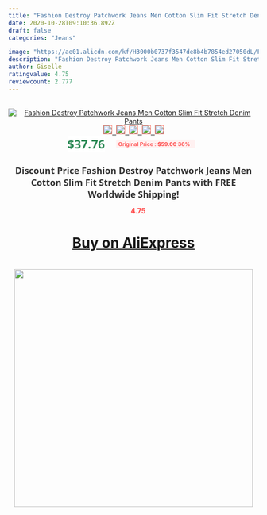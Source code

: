```yaml
---
title: "Fashion Destroy Patchwork Jeans Men Cotton Slim Fit Stretch Denim Pants"
date: 2020-10-28T09:10:36.892Z
draft: false
categories: "Jeans"

image: "https://ae01.alicdn.com/kf/H3000b0737f3547de8b4b7854ed27050dL/Fashion-Destroy-Patchwork-Jeans-Men-Cotton-Slim-Fit-Stretch-Denim-Pants.jpg"
description: "Fashion Destroy Patchwork Jeans Men Cotton Slim Fit Stretch Denim Pants"
author: Giselle
ratingvalue: 4.75
reviewcount: 2.777
---
```

<br>
<div style="text-align: center;">
<a href="https://s.click.aliexpress.com/e/_AmvEcN" target="_blank" rel="nofollow noopener noreferrer"><img alt="Fashion Destroy Patchwork Jeans Men Cotton Slim Fit Stretch Denim Pants" class="magnifier-image" src="https://ae01.alicdn.com/kf/H3000b0737f3547de8b4b7854ed27050dL/Fashion-Destroy-Patchwork-Jeans-Men-Cotton-Slim-Fit-Stretch-Denim-Pants.jpg_640x640.jpg">
<br>
<img style="border:1px solid salmon" src="https://ae01.alicdn.com/kf/H3000b0737f3547de8b4b7854ed27050dL/Fashion-Destroy-Patchwork-Jeans-Men-Cotton-Slim-Fit-Stretch-Denim-Pants.jpg_120x120.jpg">&nbsp;&nbsp;<img style="border:1px solid salmon" src="https://ae01.alicdn.com/kf/H194d2ccfaa964f0dbf2d502adb1512bc1/Fashion-Destroy-Patchwork-Jeans-Men-Cotton-Slim-Fit-Stretch-Denim-Pants.jpg_120x120.jpg">&nbsp;&nbsp;<img style="border:1px solid salmon" src="https://ae01.alicdn.com/kf/Hf73177fd35af42088e6b483b27d979adL/Fashion-Destroy-Patchwork-Jeans-Men-Cotton-Slim-Fit-Stretch-Denim-Pants.jpg_120x120.jpg">&nbsp;&nbsp;<img style="border:1px solid salmon" src="https://ae01.alicdn.com/kf/Ha27bb963eeec463ba58af08ad09a81feI/Fashion-Destroy-Patchwork-Jeans-Men-Cotton-Slim-Fit-Stretch-Denim-Pants.jpg_120x120.jpg">&nbsp;&nbsp;<img style="border:1px solid salmon" src="https://ae01.alicdn.com/kf/H211eea1e866449e699b25556d41214508/Fashion-Destroy-Patchwork-Jeans-Men-Cotton-Slim-Fit-Stretch-Denim-Pants.jpg_120x120.jpg"></a></div><br0>
<div style="text-align: center;"><span style="background-color: white; border: 0px; box-sizing: border-box; color: seagreen; display: inline-block; font-family: &quot;open sans&quot; , &quot;arial&quot; , &quot;helvetica&quot; , sans-serif , &quot;heiti&quot;; font-size: 24px; font-stretch: inherit; font-weight: 700; line-height: inherit; margin: 0px 10px 0px 0px; padding: 0px; vertical-align: middle;">$37.76 </span>
<span style="background: rgb(255 , 241 , 241); border-radius: 3px; border: 0px; box-sizing: border-box; color: #ff4747; display: inline-block; font-family: inherit; font-size: 12px; font-stretch: inherit; font-style: inherit; font-variant: inherit; font-weight: 600; line-height: inherit; margin: 0px; padding: 2px 5px; transform: scale(0.9); vertical-align: middle;">Original Price : <b style="text-decoration: line-through;">$59.00 </b> 36%&nbsp;&nbsp;</span></div>
<h1 style="color: #333333; display: inline-block; font-family: &quot;open sans&quot; , &quot;arial&quot; , &quot;helvetica&quot; , sans-serif , &quot;heiti&quot;; font-size: 18px; font-stretch: inherit; font-weight: 700; text-align: center;">Discount Price Fashion Destroy Patchwork Jeans Men Cotton Slim Fit Stretch Denim Pants with FREE Worldwide Shipping!</h1>
<div style="color: #ff4747; text-align: center;">
<img src="https://4.bp.blogspot.com/-M0ZcTcb-5uY/XleCXlxnR4I/AAAAAAAAAEc/OrjgMkXV1oMQFaCRZj5HQwOCBcu3w1FegCPcBGAYYCw/s1600/star.png" style="height: 15px;">&nbsp;<b>4.75</b></div>
<div class="button_cont" align="center"><a class="buynow_a" href="https://s.click.aliexpress.com/e/_AmvEcN" target="_blank" rel="nofollow noopener noreferrer"><H1>Buy on AliExpress</H1></a></div><br>
<div class="separator" style="clear: both; text-align: center;">
<img src="https://lh3.googleusercontent.com/-pTy5HemUv9M/XlePHvY0dAI/AAAAAAAAAE4/0nX5iRUoIWY8eMW9Dpxeirr157OZliDIgCLcBGAsYHQ/s1600/badge.gif" width="480">
</div>
